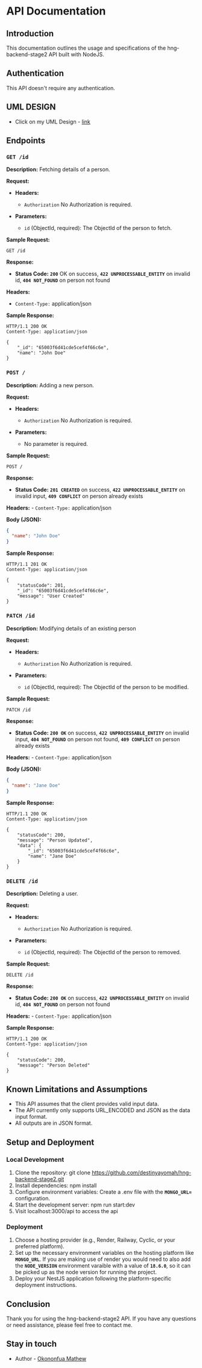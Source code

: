# API Documentation

## Introduction

This documentation outlines the usage and specifications of the hng-backend-stage2 API built with NodeJS.

## Authentication

This API doesn't require any authentication.

## UML DESIGN
- Click on my UML Design - <a href="https://app.diagrams.net/#LHNGPROJECT2.drawio">link</a>

## Endpoints

### `GET /id`

**Description:** Fetching details of a person.

**Request:**

- **Headers:**
  - `Authorization` No Authorization is required.

- **Parameters:**
  - `id` (ObjectId, required): The ObjectId of the person to fetch.

**Sample Request:**

```http
GET /id
```

**Response:**
- **Status Code:** **`200`** OK on success, **`422 UNPROCESSABLE_ENTITY`** on invalid id, **`404 NOT_FOUND`** on person not found

**Headers:**
- `Content-Type:` application/json

**Sample Response:**
```http
HTTP/1.1 200 OK
Content-Type: application/json

{
    "_id": "65003f6d41cde5cef4f66c6e",
    "name": "John Doe"
}
```

### `POST /`

**Description:** Adding a new person.

**Request:**

- **Headers:**
  - `Authorization` No Authorization is required.

- **Parameters:**
  - No parameter is required.

**Sample Request:**

```http
POST /
```

**Response:**
- **Status Code:** **`201 CREATED`** on success, **`422 UNPROCESSABLE_ENTITY`** on invalid input, **`409 CONFLICT`** on person already exists

**Headers:**
    - `Content-Type:` application/json

**Body (JSON):**
```json
{
  "name": "John Doe"
}
```

**Sample Response:**
```http
HTTP/1.1 201 OK
Content-Type: application/json

{
    "statusCode": 201,
    "_id": "65003f6d41cde5cef4f66c6e",
    "message": "User Created"
}
```

### `PATCH /id`

**Description:** Modifying details of an existing person 

**Request:**

- **Headers:**
  - `Authorization` No Authorization is required.

- **Parameters:**
  - `id` (ObjectId, required): The ObjectId of the person to be modified.

**Sample Request:**

```http
PATCH /id
```

**Response:**
- **Status Code:** **`200 OK`** on success, **`422 UNPROCESSABLE_ENTITY`** on invalid input, **`404 NOT_FOUND`** on person not found, **`409 CONFLICT`** on person already exists

**Headers:**
    - `Content-Type:` application/json

**Body (JSON):**
```json
{
  "name": "Jane Doe"
}
```

**Sample Response:**
```http
HTTP/1.1 200 OK
Content-Type: application/json

{
    "statusCode": 200,
    "message": "Person Updated",
    "data": {
        "_id": "65003f6d41cde5cef4f66c6e",
        "name": "Jane Doe"
    }
}
```

### `DELETE /id`

**Description:** Deleting a user.

**Request:**

- **Headers:**
  - `Authorization` No Authorization is required.

- **Parameters:**
  - `id` (ObjectId, required): The ObjectId of the person to removed.

**Sample Request:**

```http
DELETE /id
```

**Response:**
- **Status Code:** **`200 OK`** on success, **`422 UNPROCESSABLE_ENTITY`** on invalid id, **`404 NOT_FOUND`** on person not found

**Headers:**
    - `Content-Type:` application/json

**Sample Response:**
```http
HTTP/1.1 200 OK
Content-Type: application/json

{
    "statusCode": 200,
    "message": "Person Deleted"
}
```

## Known Limitations and Assumptions
- This API assumes that the client provides valid input data.
- The API currently only supports URL_ENCODED and JSON as the data input format.
- All outputs are in JSON format.

## Setup and Deployment

### Local Development

1. Clone the repository: git clone https://github.com/destinyayomah/hng-backend-stage2.git
2. Install dependencies: npm install
3. Configure environment variables: Create a .env file with the **`MONGO_URL=`** configuration.
4. Start the development server: npm run start:dev
5. Visit localhost:3000/api to access the api

### Deployment

1. Choose a hosting provider (e.g., Render, Railway, Cyclic, or your preferred platform).
2. Set up the necessary environment variables on the hosting platform like **`MONGO_URL`**. If you are making use of render you would need to also add the **`NODE_VERSION`** environment varaible with a value of **`18.6.0`**, so it can be picked up as the node version for running the project.
3. Deploy your NestJS application following the platform-specific deployment instructions.

## Conclusion
Thank you for using the hng-backend-stage2 API. If you have any questions or need assistance, please feel free to contact me.

## Stay in touch
- Author - <a href="https://github.com/Mathew-Pio">Okononfua Mathew</a>